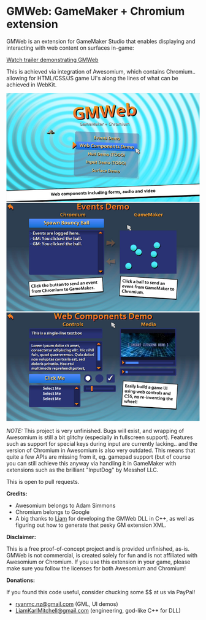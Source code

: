 # GMWeb: GameMaker + Chromium extension

GMWeb is an extension for GameMaker Studio that enables displaying and interacting with web content on surfaces in-game:

[Watch trailer demonstrating GMWeb](https://www.youtube.com/watch?v=_9TkpzlJIzw)

This is achieved via integration of Awesomium, which contains Chromium.. allowing for HTML/CSS/JS game UI's along the lines of what can be achieved in WebKit.

![](https://raw.githubusercontent.com/ryanmcnz/gmweb/master/screenshot1.jpg)
![](https://raw.githubusercontent.com/ryanmcnz/gmweb/master/screenshot2.jpg)
![](https://raw.githubusercontent.com/ryanmcnz/gmweb/master/screenshot3.jpg)

*NOTE:* This project is very unfinished. Bugs will exist, and wrapping of Awesomium is still a bit glitchy (especially in fullscreen support). Features such as support for special keys during input are currently lacking.. and the version of Chromium in Awesomium is also very outdated.
This means that quite a few APIs are missing from it, eg. gamepad support (but of course you can still achieve this anyway via handling it in GameMaker with extensions such as the brilliant "InputDog" by Messhof LLC.

This is open to pull requests.

**Credits:**
- Awesomium belongs to Adam Simmons
- Chromium belongs to Google
- A big thanks to [Liam](https://github.com/LiamKarlMitchell) for developing the GMWeb DLL in C++, as well as figuring out how to generate that pesky GM extension XML.

**Disclaimer:**

This is a free proof-of-concept project and is provided unfinished, as-is. GMWeb is not commercial, is created solely for fun and is not affiliated with Awesomium or Chromium. If you use this extension in your game, please make sure you follow the licenses for both Awesomium and Chromium!

**Donations:**

If you found this code useful, consider chucking some $$ at us via PayPal!
- ryanmc.nz@gmail.com (GML, UI demos)
- LiamKarlMitchell@gmail.com (engineering, god-like C++ for DLL)
